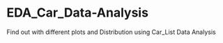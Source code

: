 # EDA_Car_Data-Analysis
Find out with different plots and Distribution using Car_List Data Analysis

